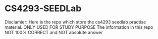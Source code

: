 # CS4293-SEEDLab

Disclamier:
Here is the repo which store the cs4293 seedlab practise material. ONLY USED FOR STUDY PURPOSE
The information in this repo NOT 100% CORRECT and NOT absolute answer
